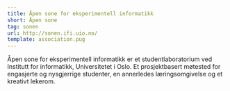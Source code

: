 ```yaml
---
title: Åpen sone for eksperimentell informatikk
short: Åpen sone
tag: sonen
url: http://sonen.ifi.uio.no/
template: association.pug
---
```


Åpen sone for eksperimentell informatikk er et studentlaboratorium ved Institutt for informatikk, Universitetet i Oslo. Et prosjektbasert møtested for engasjerte og nysgjerrige studenter, en annerledes læringsomgivelse og et kreativt lekerom.